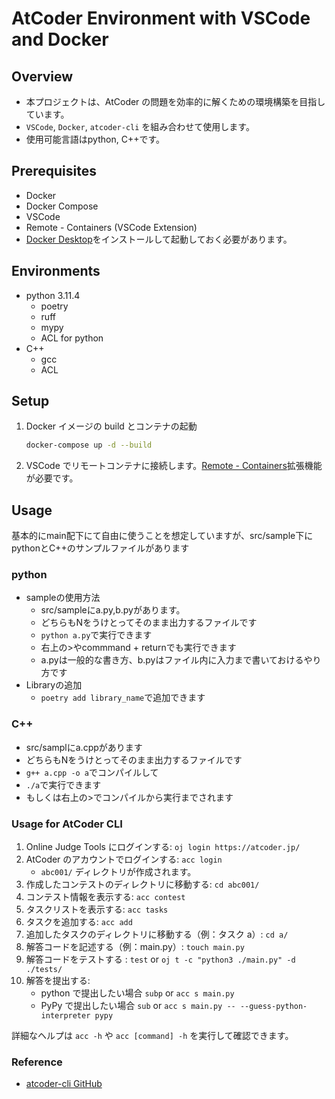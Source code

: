 # AtCoder Environment with VSCode and Docker

## Overview

- 本プロジェクトは、AtCoder の問題を効率的に解くための環境構築を目指しています。
- `VSCode`, `Docker`, `atcoder-cli` を組み合わせて使用します。
- 使用可能言語はpython, C++です。

## Prerequisites

- Docker
- Docker Compose
- VSCode
- Remote - Containers (VSCode Extension)
- [Docker Desktop](https://www.docker.com/products/docker-desktop)をインストールして起動しておく必要があります。

## Environments

- python 3.11.4
  - poetry
  - ruff
  - mypy
  - ACL for python
- C++
  - gcc
  - ACL

## Setup

1. Docker イメージの build とコンテナの起動

   ```bash
   docker-compose up -d --build
   ```

2. VSCode でリモートコンテナに接続します。[Remote - Containers](https://marketplace.visualstudio.com/items?itemName=ms-vscode-remote.remote-containers)拡張機能が必要です。

## Usage
基本的にmain配下にて自由に使うことを想定していますが、src/sample下にpythonとC++のサンプルファイルがあります

### python
- sampleの使用方法
  - src/sampleにa.py,b.pyがあります。
  - どちらもNをうけとってそのまま出力するファイルです
  - `python a.py`で実行できます
  - 右上の>やcommmand + returnでも実行できます
  - a.pyは一般的な書き方、b.pyはファイル内に入力まで書いておけるやり方です
- Libraryの追加
  - `poetry add library_name`で追加できます

### C++
- src/samplにa.cppがあります
- どちらもNをうけとってそのまま出力するファイルです
- `g++ a.cpp -o a`でコンパイルして
- `./a`で実行できます
- もしくは右上の>でコンパイルから実行までされます


### Usage for AtCoder CLI

1. Online Judge Tools にログインする: `oj login https://atcoder.jp/`
2. AtCoder のアカウントでログインする: `acc login`
   - `abc001/` ディレクトリが作成されます。
3. 作成したコンテストのディレクトリに移動する: `cd abc001/`
4. コンテスト情報を表示する: `acc contest`
5. タスクリストを表示する: `acc tasks`
6. タスクを追加する: `acc add`
7. 追加したタスクのディレクトリに移動する（例：タスク a）: `cd a/`
8. 解答コードを記述する（例：main.py）: `touch main.py`
9. 解答コードをテストする : `test` or `oj t -c "python3 ./main.py" -d ./tests/`
10. 解答を提出する:
    - python で提出したい場合 `subp` or `acc s main.py`
    - PyPy で提出したい場合 `sub` or `acc s main.py -- --guess-python-interpreter pypy`

詳細なヘルプは `acc -h` や `acc [command] -h` を実行して確認できます。

### Reference
- [atcoder-cli GitHub](https://github.com/Tatamo/atcoder-cli)
